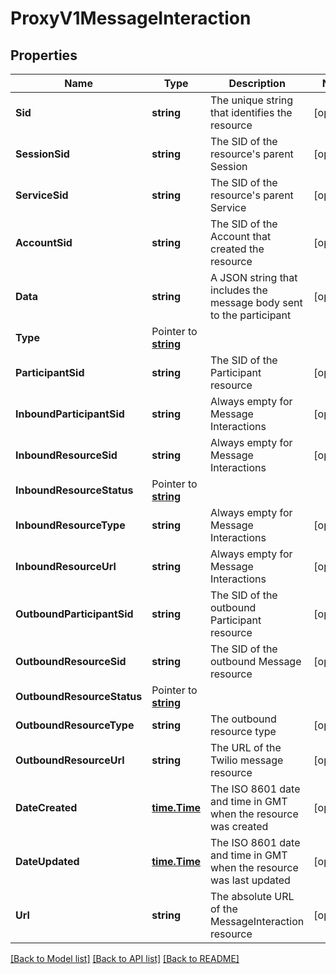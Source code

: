 # ProxyV1MessageInteraction

## Properties

Name | Type | Description | Notes
------------ | ------------- | ------------- | -------------
**Sid** | **string** | The unique string that identifies the resource |[optional] 
**SessionSid** | **string** | The SID of the resource's parent Session |[optional] 
**ServiceSid** | **string** | The SID of the resource's parent Service |[optional] 
**AccountSid** | **string** | The SID of the Account that created the resource |[optional] 
**Data** | **string** | A JSON string that includes the message body sent to the participant |[optional] 
**Type** | Pointer to [**string**](MessageInteractionEnumType.md) |  |
**ParticipantSid** | **string** | The SID of the Participant resource |[optional] 
**InboundParticipantSid** | **string** | Always empty for Message Interactions |[optional] 
**InboundResourceSid** | **string** | Always empty for Message Interactions |[optional] 
**InboundResourceStatus** | Pointer to [**string**](MessageInteractionEnumResourceStatus.md) |  |
**InboundResourceType** | **string** | Always empty for Message Interactions |[optional] 
**InboundResourceUrl** | **string** | Always empty for Message Interactions |[optional] 
**OutboundParticipantSid** | **string** | The SID of the outbound Participant resource |[optional] 
**OutboundResourceSid** | **string** | The SID of the outbound Message resource |[optional] 
**OutboundResourceStatus** | Pointer to [**string**](MessageInteractionEnumResourceStatus.md) |  |
**OutboundResourceType** | **string** | The outbound resource type |[optional] 
**OutboundResourceUrl** | **string** | The URL of the Twilio message resource |[optional] 
**DateCreated** | [**time.Time**](time.Time.md) | The ISO 8601 date and time in GMT when the resource was created |[optional] 
**DateUpdated** | [**time.Time**](time.Time.md) | The ISO 8601 date and time in GMT when the resource was last updated |[optional] 
**Url** | **string** | The absolute URL of the MessageInteraction resource |[optional] 

[[Back to Model list]](../README.md#documentation-for-models) [[Back to API list]](../README.md#documentation-for-api-endpoints) [[Back to README]](../README.md)



